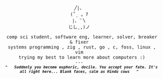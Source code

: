  <div align="center">
<br>
<samp>

╱|、                                   
(˚ˎ 。7                                      
 |、˜〵                                             
じしˍ,)ノ


  comp sci student, software eng, learner, solver, breaker & fixer<br>
  systems programming , zig , rust, go , c, foss, linux , vim<br>
  trying my best to learn more about computers :)
</samp>
<br>---<br>
<sup>
  <q><i><b>
  Suddenly you become euphoric, docile. You accept your fate. It's all right here...  Blank faces, calm as Hindu cows
  </b></i></q>
</sup>
</div>
